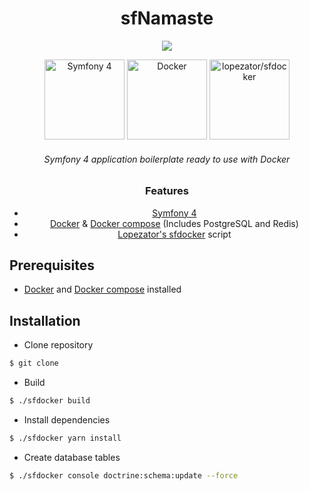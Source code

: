 <h1 align="center">sfNamaste</h1>
<p align="center">
<img src="https://cdn0.iconfinder.com/data/icons/sports-android-l-lollipop-icon-pack/24/floating_guru-256.png" />
</p>

<p align="center">
    <img src="http://4.bp.blogspot.com/-8SkMq_RvLAk/UAQPXDdlETI/AAAAAAAAA7k/XlM-IcFMF2I/s1600/symfony-logo.png" width="128" height="128" alt="Symfony 4"></img>
    <img src="https://www.docker.com/sites/default/files/Whale%20Logo332_5.png" width="128" height="128" alt="Docker"></img>
    <img src="https://avatars1.githubusercontent.com/u/5780637?s=400&v=4" width="128" height="128" alt="lopezator/sfdocker"></img>
<p>

<h6 align="center">Symfony 4 application boilerplate ready to use with Docker</h6>

<h3 align="center">Features</h3>

<ul align="center">
    <li><a href="https://symfony.com">Symfony 4</a></li>
    <li><a href="https://www.docker.com/">Docker</a> & <a href="https://docs.docker.com/compose/">Docker compose</a> (Includes PostgreSQL and Redis)</li>
    <li><a href="https://github.com/lopezator/sfdocker">Lopezator's sfdocker</a> script</li>
</ul>

## Prerequisites
- [Docker](https://www.docker.com/) and [Docker compose](https://docs.docker.com/compose/) installed

## Installation

- Clone repository
```bash
$ git clone 
```
- Build
```bash
$ ./sfdocker build
```
- Install dependencies
```bash
$ ./sfdocker yarn install
```
- Create database tables
```bash
$ ./sfdocker console doctrine:schema:update --force
```